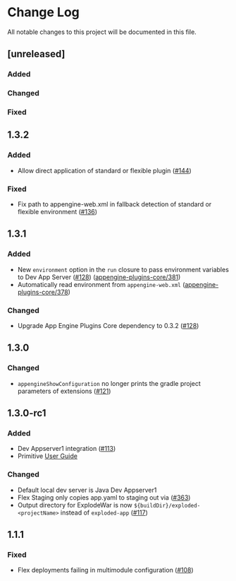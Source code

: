 # Change Log
All notable changes to this project will be documented in this file.
## [unreleased]

### Added

### Changed

### Fixed

## 1.3.2

### Added
* Allow direct application of standard or flexible plugin ([#144](../../issues/144))

### Fixed
* Fix path to appengine-web.xml in fallback detection of standard or flexible environment ([#136](../../issues/136))

## 1.3.1
### Added
* New `environment` option in the `run` closure to pass environment variables to Dev App Server ([#128](../../pulls/128)) ([appengine-plugins-core/381](https://github.com/GoogleCloudPlatform/appengine-plugins-core/pull/381))
* Automatically read environment from `appengine-web.xml` ([appengine-plugins-core/378](https://github.com/GoogleCloudPlatform/appengine-plugins-core/pull/378))

### Changed
* Upgrade App Engine Plugins Core dependency to 0.3.2 ([#128](../../pulls/128))

## 1.3.0

### Changed
* `appengineShowConfiguration` no longer prints the gradle project parameters of extensions ([#121](../../pull/121))

## 1.3.0-rc1

### Added
* Dev Appserver1 integration ([#113](../../pull/113))
* Primitive [User Guide](USER_GUIDE.md)

### Changed
* Default local dev server is Java Dev Appserver1
* Flex Staging only copies app.yaml to staging out via ([#363](../../pull/363))
* Output directory for ExplodeWar is now `${buildDir}/exploded-<projectName>` instead of `exploded-app` ([#117](../../pull/117))

## 1.1.1

### Fixed
* Flex deployments failing in multimodule configuration ([#108](../../issues/108))
